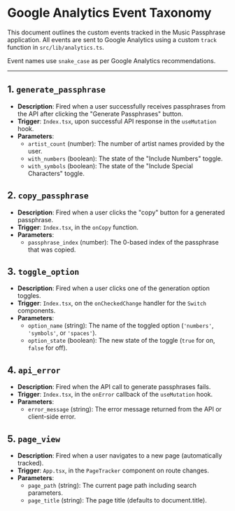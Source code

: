 # Google Analytics Event Taxonomy

This document outlines the custom events tracked in the Music Passphrase application. All events are sent to Google Analytics using a custom `track` function in `src/lib/analytics.ts`.

Event names use `snake_case` as per Google Analytics recommendations.

---

## 1. `generate_passphrase`

- **Description**: Fired when a user successfully receives passphrases from the API after clicking the "Generate Passphrases" button.
- **Trigger**: `Index.tsx`, upon successful API response in the `useMutation` hook.
- **Parameters**:
  - `artist_count` (number): The number of artist names provided by the user.
  - `with_numbers` (boolean): The state of the "Include Numbers" toggle.
  - `with_symbols` (boolean): The state of the "Include Special Characters" toggle.

## 2. `copy_passphrase`

- **Description**: Fired when a user clicks the "copy" button for a generated passphrase.
- **Trigger**: `Index.tsx`, in the `onCopy` function.
- **Parameters**:
  - `passphrase_index` (number): The 0-based index of the passphrase that was copied.

## 3. `toggle_option`

- **Description**: Fired when a user clicks one of the generation option toggles.
- **Trigger**: `Index.tsx`, on the `onCheckedChange` handler for the `Switch` components.
- **Parameters**:
  - `option_name` (string): The name of the toggled option (`'numbers'`, `'symbols'`, or `'spaces'`).
  - `option_state` (boolean): The new state of the toggle (`true` for on, `false` for off).

## 4. `api_error`

- **Description**: Fired when the API call to generate passphrases fails.
- **Trigger**: `Index.tsx`, in the `onError` callback of the `useMutation` hook.
- **Parameters**:
  - `error_message` (string): The error message returned from the API or client-side error.

## 5. `page_view`

- **Description**: Fired when a user navigates to a new page (automatically tracked).
- **Trigger**: `App.tsx`, in the `PageTracker` component on route changes.
- **Parameters**:
  - `page_path` (string): The current page path including search parameters.
  - `page_title` (string): The page title (defaults to document.title).
